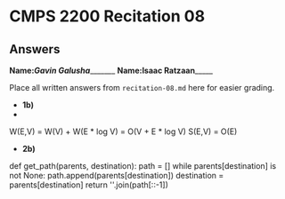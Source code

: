 # CMPS 2200 Recitation 08

## Answers

**Name:**_________Gavin Galusha________________
**Name:**__________Isaac Ratzaan_______________


Place all written answers from `recitation-08.md` here for easier grading.



- **1b)**
- 
W(E,V) = W(V) + W(E * log V) = O(V + E * log V)
S(E,V) = O(E)


- **2b)**

def get_path(parents, destination):
path = []
while parents[destination] is not None:
		path.append(parents[destination])
		destination = parents[destination]
return ''.join(path[::-1])
